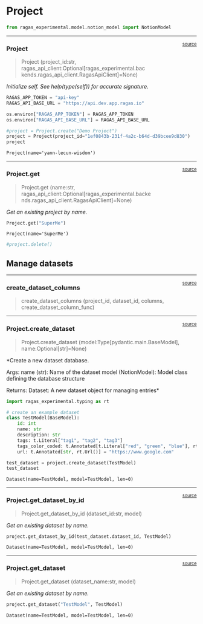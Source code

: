 # Project


<!-- WARNING: THIS FILE WAS AUTOGENERATED! DO NOT EDIT! -->

``` python
from ragas_experimental.model.notion_model import NotionModel
```

------------------------------------------------------------------------

<a
href="https://github.com/explodinggradients/ragas_experimental/blob/main/ragas_experimental/project/core.py#L24"
target="_blank" style="float:right; font-size:smaller">source</a>

### Project

>  Project (project_id:str, ragas_api_client:Optional[ragas_experimental.bac
>               kends.ragas_api_client.RagasApiClient]=None)

*Initialize self. See help(type(self)) for accurate signature.*

``` python
RAGAS_APP_TOKEN = "api-key"
RAGAS_API_BASE_URL = "https://api.dev.app.ragas.io"

os.environ["RAGAS_APP_TOKEN"] = RAGAS_APP_TOKEN
os.environ["RAGAS_API_BASE_URL"] = RAGAS_API_BASE_URL
```

``` python
#project = Project.create("Demo Project")
project = Project(project_id="1ef0843b-231f-4a2c-b64d-d39bcee9d830")
project
```

    Project(name='yann-lecun-wisdom')

------------------------------------------------------------------------

<a
href="https://github.com/explodinggradients/ragas_experimental/blob/main/ragas_experimental/project/core.py#L68"
target="_blank" style="float:right; font-size:smaller">source</a>

### Project.get

>  Project.get (name:str, ragas_api_client:Optional[ragas_experimental.backe
>                   nds.ragas_api_client.RagasApiClient]=None)

*Get an existing project by name.*

``` python
Project.get("SuperMe")
```

    Project(name='SuperMe')

``` python
#project.delete()
```

## Manage datasets

------------------------------------------------------------------------

<a
href="https://github.com/explodinggradients/ragas_experimental/blob/main/ragas_experimental/project/core.py#L87"
target="_blank" style="float:right; font-size:smaller">source</a>

### create_dataset_columns

>  create_dataset_columns (project_id, dataset_id, columns,
>                              create_dataset_column_func)

------------------------------------------------------------------------

<a
href="https://github.com/explodinggradients/ragas_experimental/blob/main/ragas_experimental/project/core.py#L106"
target="_blank" style="float:right; font-size:smaller">source</a>

### Project.create_dataset

>  Project.create_dataset (model:Type[pydantic.main.BaseModel],
>                              name:Optional[str]=None)

\*Create a new dataset database.

Args: name (str): Name of the dataset model (NotionModel): Model class
defining the database structure

Returns: Dataset: A new dataset object for managing entries\*

``` python
import ragas_experimental.typing as rt
```

``` python
# create an example dataset
class TestModel(BaseModel):
    id: int
    name: str
    description: str
    tags: t.Literal["tag1", "tag2", "tag3"]
    tags_color_coded: t.Annotated[t.Literal["red", "green", "blue"], rt.Select(colors=["red", "green", "blue"])]
    url: t.Annotated[str, rt.Url()] = "https://www.google.com"
```

``` python
test_dataset = project.create_dataset(TestModel)
test_dataset
```

    Dataset(name=TestModel, model=TestModel, len=0)

------------------------------------------------------------------------

<a
href="https://github.com/explodinggradients/ragas_experimental/blob/main/ragas_experimental/project/core.py#L146"
target="_blank" style="float:right; font-size:smaller">source</a>

### Project.get_dataset_by_id

>  Project.get_dataset_by_id (dataset_id:str, model)

*Get an existing dataset by name.*

``` python
project.get_dataset_by_id(test_dataset.dataset_id, TestModel)
```

    Dataset(name=TestModel, model=TestModel, len=0)

------------------------------------------------------------------------

<a
href="https://github.com/explodinggradients/ragas_experimental/blob/main/ragas_experimental/project/core.py#L163"
target="_blank" style="float:right; font-size:smaller">source</a>

### Project.get_dataset

>  Project.get_dataset (dataset_name:str, model)

*Get an existing dataset by name.*

``` python
project.get_dataset("TestModel", TestModel)
```

    Dataset(name=TestModel, model=TestModel, len=0)
